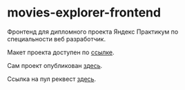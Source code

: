 # movies-explorer-frontend
Фронтенд для дипломного проекта Яндекс Практикум по специальности веб разработчик.

Макет проекта доступен по [ссылке](https://disk.yandex.ru/d/xvNR9OL6iNr3nw).

Сам проект опубликован [здесь](https://movie.gazievri.nomoredomains.icu).

Ссылка на пул реквест [здесь](https://github.com/gazievri/movies-explorer-frontend/pull/3).
